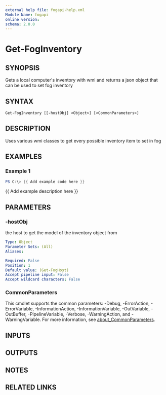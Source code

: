 ```yaml
---
external help file: fogapi-help.xml
Module Name: fogapi
online version:
schema: 2.0.0
---
```


# Get-FogInventory

## SYNOPSIS
Gets a local computer's inventory with wmi and returns 
a json object that can be used to set fog inventory

## SYNTAX

```
Get-FogInventory [[-hostObj] <Object>] [<CommonParameters>]
```

## DESCRIPTION
Uses various wmi classes to get every possible inventory item to set in fog

## EXAMPLES

### Example 1
```powershell
PS C:\> {{ Add example code here }}
```

{{ Add example description here }}

## PARAMETERS

### -hostObj
the host to get the model of the inventory object from

```yaml
Type: Object
Parameter Sets: (All)
Aliases:

Required: False
Position: 1
Default value: (Get-FogHost)
Accept pipeline input: False
Accept wildcard characters: False
```

### CommonParameters
This cmdlet supports the common parameters: -Debug, -ErrorAction, -ErrorVariable, -InformationAction, -InformationVariable, -OutVariable, -OutBuffer, -PipelineVariable, -Verbose, -WarningAction, and -WarningVariable. For more information, see [about_CommonParameters](http://go.microsoft.com/fwlink/?LinkID=113216).

## INPUTS

## OUTPUTS

## NOTES

## RELATED LINKS

